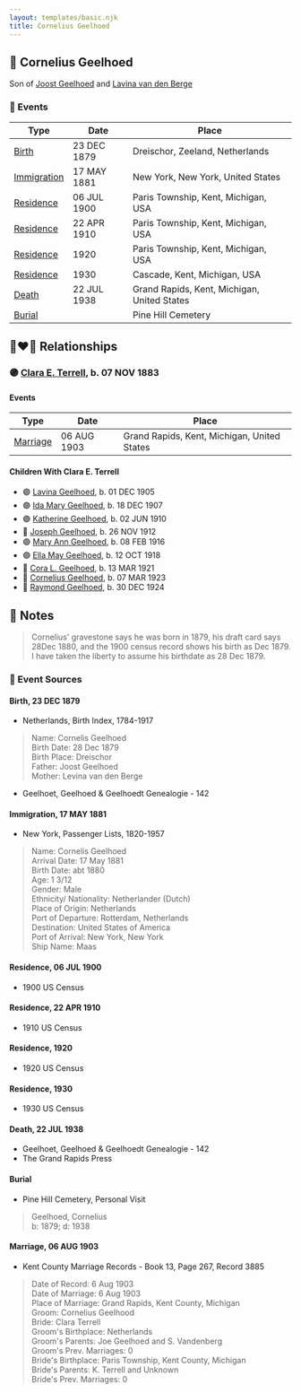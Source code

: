 ```yaml
---
layout: templates/basic.njk
title: Cornelius Geelhoed
---
```

## 🔵 Cornelius Geelhoed

Son of [Joost Geelhoed](/people/7/73673934) and [Lavina van den Berge](/people/7/71558365)

### 📆 Events

Type | Date | Place
------ | ------ | ------
[Birth](#event-b93cb94f-6873-416b-8050-8bdb91b360b5) | 23 DEC 1879 | Dreischor, Zeeland, Netherlands
[Immigration](#event-66ea0e37-807b-4c1e-b4f7-5684a49f4fc9) | 17 MAY 1881 | New York, New York, United States
[Residence](#event-b4449f6b-e2c2-45a5-b016-cbf9992a1fce) | 06 JUL 1900 | Paris Township, Kent, Michigan, USA
[Residence](#event-ed0e1fb4-35ac-4cc0-a76f-b99827d0ae31) | 22 APR 1910 | Paris Township, Kent, Michigan, USA
[Residence](#event-4e5eb1ea-7ffe-4dd1-9c3a-b919dcd4e4ff) | 1920 | Paris Township, Kent, Michigan, USA
[Residence](#event-2c1d4818-131a-4fa5-9792-ba727f225d6b) | 1930 | Cascade, Kent, Michigan, USA
[Death](#event-1d5ec738-7ff9-44b3-85c9-b998bff7f592) | 22 JUL 1938 | Grand Rapids, Kent, Michigan, United States
[Burial](#event-9d9986e5-c243-4eba-8143-636c20629827) |  | Pine Hill Cemetery

## 👩‍❤️‍👨 Relationships

### 🟣 [Clara E. Terrell](/people/6/62490094), b. 07 NOV 1883

#### Events

Type | Date | Place
------ | ------ | ------
[Marriage](#event-6812ff1c-d6c1-41e3-8dbb-b01dbd37c6eb) | 06 AUG 1903 | Grand Rapids, Kent, Michigan, United States
#### Children With Clara E. Terrell
* 🟣 [Lavina Geelhoed](/people/6/61172656), b. 01 DEC 1905
* 🟣 [Ida Mary Geelhoed](/people/1/11612484), b. 18 DEC 1907
* 🟣 [Katherine Geelhoed](/people/9/97434011), b. 02 JUN 1910
* 🔵 [Joseph Geelhoed](/people/1/15410559), b. 26 NOV 1912
* 🟣 [Mary Ann Geelhoed](/people/6/6202111), b. 08 FEB 1916
* 🟣 [Ella May Geelhoed](/people/7/77129056), b. 12 OCT 1918
* 🔵 [Cora L. Geelhoed](/people/9/92397342), b. 13 MAR 1921
* 🔵 [Cornelius Geelhoed](/people/7/7469384), b. 07 MAR 1923
* 🔵 [Raymond Geelhoed](/people/9/98188250), b. 30 DEC 1924
## 📝 Notes
>   
  > Cornelius' gravestone says he was born in 1879, his draft card says 28Dec 1880, and the 1900 census record shows his birth as Dec 1879. I have taken the liberty to assume his birthdate as 28 Dec 1879.
### 📰 Event Sources

#### <a id="event-b93cb94f-6873-416b-8050-8bdb91b360b5"></a> Birth, 23 DEC 1879
* Netherlands, Birth Index, 1784-1917
>   
  > Name: Cornelis Geelhoed  
  > Birth Date: 28 Dec 1879  
  > Birth Place: Dreischor  
  > Father: Joost Geelhoed  
  > Mother: Levina van den Berge
* Geelhoet, Geelhoed & Geelhoedt Genealogie  - 142

#### <a id="event-66ea0e37-807b-4c1e-b4f7-5684a49f4fc9"></a> Immigration, 17 MAY 1881
* New York, Passenger Lists, 1820-1957
>   
  > Name: Cornelis Geelhoed  
  > Arrival Date: 17 May 1881  
  > Birth Date: abt 1880  
  > Age: 1 3/12  
  > Gender: Male  
  > Ethnicity/ Nationality: Netherlander (Dutch)  
  > Place of Origin: Netherlands  
  > Port of Departure: Rotterdam, Netherlands  
  > Destination: United States of America  
  > Port of Arrival: New York, New York  
  > Ship Name: Maas

#### <a id="event-b4449f6b-e2c2-45a5-b016-cbf9992a1fce"></a> Residence, 06 JUL 1900
* 1900 US Census

#### <a id="event-ed0e1fb4-35ac-4cc0-a76f-b99827d0ae31"></a> Residence, 22 APR 1910
* 1910 US Census

#### <a id="event-4e5eb1ea-7ffe-4dd1-9c3a-b919dcd4e4ff"></a> Residence, 1920
* 1920 US Census

#### <a id="event-2c1d4818-131a-4fa5-9792-ba727f225d6b"></a> Residence, 1930
* 1930 US Census

#### <a id="event-1d5ec738-7ff9-44b3-85c9-b998bff7f592"></a> Death, 22 JUL 1938
* Geelhoet, Geelhoed & Geelhoedt Genealogie  - 142
* The Grand Rapids Press

#### <a id="event-9d9986e5-c243-4eba-8143-636c20629827"></a> Burial
* Pine Hill Cemetery, Personal Visit
>   
  > Geelhoed, Cornelius  
  > b: 1879; d: 1938
#### <a id="event-6812ff1c-d6c1-41e3-8dbb-b01dbd37c6eb"></a> Marriage, 06 AUG 1903
* Kent County Marriage Records  - Book 13, Page 267, Record 3885
>   
  > Date of Record: 6 Aug 1903  
  > Date of Marriage: 6 Aug 1903  
  > Place of Marriage: Grand Rapids, Kent County, Michigan  
  > Groom: Cornelius Geelhood  
  > Bride: Clara Terrell  
  > Groom's Birthplace: Netherlands  
  > Groom's Parents: Joe Geelhoed and S. Vandenberg  
  > Groom's Prev. Marriages: 0  
  > Bride's Birthplace: Paris Township, Kent County, Michigan  
  > Bride's Parents: K. Terrell and Unknown  
  > Bride's Prev. Marriages: 0
